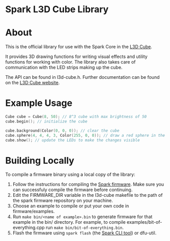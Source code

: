 Spark L3D Cube Library
======================

# About

This is the official library for use with the Spark Core in the [L3D Cube](http://l3dcube.com).

It provides 3D drawing functions for writing visual effects and utility functions for working with color. The library also takes care of communication with the LED strips making up the cube.

The API can be found in l3d-cube.h. Further documentation can be found on the [L3D Cube website](http://docs.l3dcube.com/).

# Example Usage

```C++
Cube cube = Cube(8, 50); // 8^3 cube with max brightness of 50
cube.begin(); // initialize the cube

cube.background(Color(0, 0, 0)); // clear the cube
cube.sphere(4, 4, 4, 3, Color(255, 0, 0)); // draw a red sphere in the center
cube.show(); // update the LEDs to make the changes visible
```

# Building Locally

To compile a firmware binary using a local copy of the library:

1. Follow the instructions for compiling the [Spark firmware](https://github.com/spark/firmware#1-download-and-install-dependencies). Make sure you can successfuly compile the firmware before continuing.
2. Edit the FIRMWARE_DIR variable in the l3d-cube makefile to the path of the spark firmware repository on your machine.
3. Choose an example to compile or put your own code in firmware/examples.
4. Run `make bin/<name of example>.bin` to generate firmware for that example in the bin/ directory. For example, to compile examples/bit-of-everything.cpp run `make bin/bit-of-everything.bin`.
5. Flash the firmware using `spark flash` (the [Spark CLI tool](https://github.com/spark/spark-cli)) or dfu-util.

